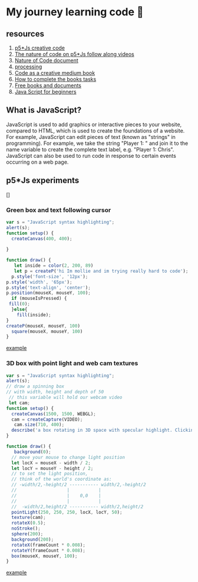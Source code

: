 # My journey learning code 🧐
## resources
1. [p5*Js creative code](https://p5js.org/)
2. [The nature of code on p5*Js follow along videos](https://www.youtube.com/watch?v=70MQ-FugwbI&list=PLRqwX-V7Uu6ZV4yEcW3uDwOgGXKUUsPOM)
4. [Nature of Code document](https://natureofcode.com/)
5. [processing](https://processing.org/)
6. [Code as a creative medium book](https://mitpress.mit.edu/9780262542043/code-as-creative-medium/)
7. [How to complete the books tasks](https://github.com/CodeAsCreativeMedium/exercises)
8. [Free books and documents](https://annas-archive.org/)
9. [Java Script for beginners](https://developer.mozilla.org/en-US/docs/Web/JavaScript)
## What is JavaScript? 
JavaScript is used to add graphics or interactive pieces to your website, compared to HTML, which is used to create the foundations of a website. For example, JavaScript can edit  pieces of text (known as "strings" in programming). For example, we take the string "Player 1: " and join it to the name variable to create the complete text label, e.g. "Player 1: Chris". JavaScript can also be used to run code in response to certain events occurring on a web page. 
## p5*Js experiments
[]
### Green box and text following cursor
```javascript
var s = "JavaScript syntax highlighting";
alert(s);
function setup() {
  createCanvas(400, 400);
 
}

function draw() {
   let inside = color(2, 200, 89)
   let p = createP('hi Im mollie and im trying really hard to code');
  p.style('font-size', '12px');
p.style('width', '65px');
p.style('text-align', 'center');
p.position(mouseX, mouseY, 100);
  if (mouseIsPressed) {
 fill(0);
  }else{
    fill(inside);
}
createP(mouseX, mouseY, 100) 
  square(mouseX, mouseY, 100)
}
```
[example](https://molliessss.github.io)
### 3D box with point light and web cam textures
```javascript
var s = "JavaScript syntax highlighting";
alert(s);
// draw a spinning box
// with width, height and depth of 50
 // this variable will hold our webcam video
 let cam;
function setup() {
  createCanvas(1500, 1500, WEBGL);
  cam = createCapture(VIDEO);
   cam.size(710, 400);
  describe('a box rotating in 3D space with specular highlight. Clicking the mouse toggles the specular highlight color between rgb(255,255,255) and the default rgb(255,255,255).');
}

function draw() {
   background(0);
  // move your mouse to change light position
  let locX = mouseX - width / 2;
  let locY = mouseY - height / 2;
  // to set the light position,
  // think of the world's coordinate as:
  // -width/2,-height/2 ----------- width/2,-height/2
  //                   |           |
  //                   |    0,0    |
  //                   |           |
  //  -width/2,height/2 ----------- width/2,height/2
  pointLight(250, 250, 250, locX, locY, 50);
  texture(cam);
  rotateX(0.5);
  noStroke();
  sphere(200);
  background(200);
  rotateX(frameCount * 0.008);
  rotateY(frameCount * 0.008);
  box(mouseX, mouseY, 100);
}
```
[example](https://molliessss.github.io/3D/)

